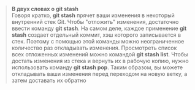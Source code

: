 >**В двух словах о git stash**  
Говоря кратко, **git stash** прячет ваши изменения в некоторый внутренний стек Git. Чтобы "отложить" изменения, достаточно ввести команду **git stash**. На самом деле, каждое применение **git stash** создает отдельный коммит, хэш которого записывается в стек. Поэтому с помощью этой команды можно неограниченное количество раз откладывать изменения. Просмотреть список всех отложенных изменений можно командой **git stash list**. Чтобы достать изменения из стека и вернуть их в рабочую копию, нужно использовать команду **git stash pop**. Таким образом, вы можете откладывать ваши изменения перед переходом на новую ветку, а затем доставать их обратно

